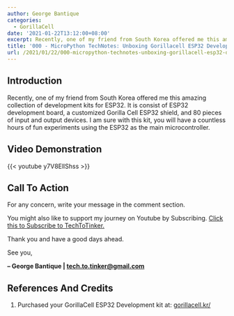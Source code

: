 ```yaml
---
author: George Bantique
categories:
  - GorillaCell
date: '2021-01-22T13:12:00+08:00'
excerpt: Recently, one of my friend from South Korea offered me this amazing collection of development kits for ESP32. It is consist of ESP32 development board, a customized Gorilla Cell ESP32 shield, and 80 pieces of input and output devices. I am sure with this kit, you will have a countless hours of fun experiments using the ESP32 as the main microcontroller. 
title: '000 - MicroPython TechNotes: Unboxing Gorillacell ESP32 Development Kit'
url: /2021/01/22/000-micropython-technotes-unboxing-gorillacell-esp32-development-kit/
---
```


## **Introduction**

Recently, one of my friend from South Korea offered me this amazing collection of development kits for ESP32. It is consist of ESP32 development board, a customized Gorilla Cell ESP32 shield, and 80 pieces of input and output devices. I am sure with this kit, you will have a countless hours of fun experiments using the ESP32 as the main microcontroller.

## **Video Demonstration**

{{< youtube y7V8EllShss >}}

## **Call To Action**

For any concern, write your message in the comment section.

You might also like to support my journey on Youtube by Subscribing. [Click this to Subscribe to TechToTinker.](https://www.youtube.com/c/TechToTinker?sub_confirmation=1)

Thank you and have a good days ahead.

See you,

**– George Bantique | tech.to.tinker@gmail.com**

## **References And Credits**

1. Purchased your GorillaCell ESP32 Development kit at: 
[gorillacell.kr/](http://gorillacell.kr/)

